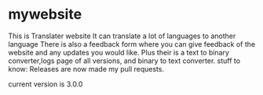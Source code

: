 # mywebsite
  This is Translater website
  It can translate a lot of languages to another language
  There is also a feedback form where you can give feedback of the website and any updates you would like.
  Plus their is a text to binary converter,logs page of all versions, and binary to text converter. 
  stuff to know:
    Releases are now made my pull requests.
 
current version is 3.0.0
